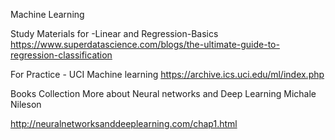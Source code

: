 Machine Learning 

Study Materials for -Linear and Regression-Basics
https://www.superdatascience.com/blogs/the-ultimate-guide-to-regression-classification

For Practice - UCI Machine learning
https://archive.ics.uci.edu/ml/index.php

Books Collection 
More about Neural networks and Deep Learning Michale Nileson 

http://neuralnetworksanddeeplearning.com/chap1.html
